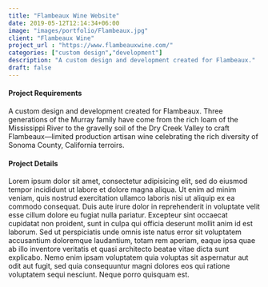 ```yaml
---
title: "Flambeaux Wine Website"
date: 2019-05-12T12:14:34+06:00
image: "images/portfolio/Flambeaux.jpg"
client: "Flambeaux Wine"
project_url : "https://www.flambeauxwine.com/"
categories: ["custom design","development"]
description: "A custom design and development created for Flambeaux."
draft: false
---
```


#### Project Requirements

A custom design and development created for Flambeaux. Three generations of the Murray family have come from the rich loam of the Mississippi River to the gravelly soil of the Dry Creek Valley to craft Flambeaux—limited production artisan wine celebrating the rich diversity of Sonoma County, California terroirs.


#### Project Details

Lorem ipsum dolor sit amet, consectetur adipisicing elit, sed do eiusmod tempor incididunt ut labore et
dolore magna aliqua. Ut enim ad minim veniam, quis nostrud exercitation ullamco laboris nisi ut aliquip ex
ea commodo consequat. Duis aute irure dolor in reprehenderit in voluptate velit esse cillum dolore eu fugiat
nulla pariatur. Excepteur sint occaecat cupidatat non proident, sunt in culpa qui officia deserunt mollit
anim id est laborum. Sed ut perspiciatis unde omnis iste natus error sit voluptatem accusantium doloremque
laudantium, totam rem aperiam, eaque ipsa quae ab illo inventore veritatis et quasi architecto beatae vitae
dicta sunt explicabo. Nemo enim ipsam voluptatem quia voluptas sit aspernatur aut odit aut fugit, sed quia
consequuntur magni dolores eos qui ratione voluptatem sequi nesciunt. Neque porro quisquam est.